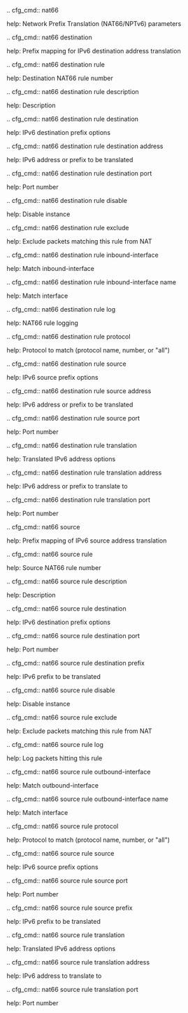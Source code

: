 .. cfg_cmd:: nat66

help: Network Prefix Translation (NAT66/NPTv6) parameters

.. cfg_cmd:: nat66 destination

help: Prefix mapping for IPv6 destination address translation

.. cfg_cmd:: nat66 destination rule <tag>

help: Destination NAT66 rule number

.. cfg_cmd:: nat66 destination rule <tag> description

help: Description

.. cfg_cmd:: nat66 destination rule <tag> destination

help: IPv6 destination prefix options

.. cfg_cmd:: nat66 destination rule <tag> destination address

help: IPv6 address or prefix to be translated

.. cfg_cmd:: nat66 destination rule <tag> destination port

help: Port number

.. cfg_cmd:: nat66 destination rule <tag> disable

help: Disable instance

.. cfg_cmd:: nat66 destination rule <tag> exclude

help: Exclude packets matching this rule from NAT

.. cfg_cmd:: nat66 destination rule <tag> inbound-interface

help: Match inbound-interface

.. cfg_cmd:: nat66 destination rule <tag> inbound-interface name

help: Match interface

.. cfg_cmd:: nat66 destination rule <tag> log

help: NAT66 rule logging

.. cfg_cmd:: nat66 destination rule <tag> protocol

help: Protocol to match (protocol name, number, or "all")

.. cfg_cmd:: nat66 destination rule <tag> source

help: IPv6 source prefix options

.. cfg_cmd:: nat66 destination rule <tag> source address

help: IPv6 address or prefix to be translated

.. cfg_cmd:: nat66 destination rule <tag> source port

help: Port number

.. cfg_cmd:: nat66 destination rule <tag> translation

help: Translated IPv6 address options

.. cfg_cmd:: nat66 destination rule <tag> translation address

help: IPv6 address or prefix to translate to

.. cfg_cmd:: nat66 destination rule <tag> translation port

help: Port number

.. cfg_cmd:: nat66 source

help: Prefix mapping of IPv6 source address translation

.. cfg_cmd:: nat66 source rule <tag>

help: Source NAT66 rule number

.. cfg_cmd:: nat66 source rule <tag> description

help: Description

.. cfg_cmd:: nat66 source rule <tag> destination

help: IPv6 destination prefix options

.. cfg_cmd:: nat66 source rule <tag> destination port

help: Port number

.. cfg_cmd:: nat66 source rule <tag> destination prefix

help: IPv6 prefix to be translated

.. cfg_cmd:: nat66 source rule <tag> disable

help: Disable instance

.. cfg_cmd:: nat66 source rule <tag> exclude

help: Exclude packets matching this rule from NAT

.. cfg_cmd:: nat66 source rule <tag> log

help: Log packets hitting this rule

.. cfg_cmd:: nat66 source rule <tag> outbound-interface

help: Match outbound-interface

.. cfg_cmd:: nat66 source rule <tag> outbound-interface name

help: Match interface

.. cfg_cmd:: nat66 source rule <tag> protocol

help: Protocol to match (protocol name, number, or "all")

.. cfg_cmd:: nat66 source rule <tag> source

help: IPv6 source prefix options

.. cfg_cmd:: nat66 source rule <tag> source port

help: Port number

.. cfg_cmd:: nat66 source rule <tag> source prefix

help: IPv6 prefix to be translated

.. cfg_cmd:: nat66 source rule <tag> translation

help: Translated IPv6 address options

.. cfg_cmd:: nat66 source rule <tag> translation address

help: IPv6 address to translate to

.. cfg_cmd:: nat66 source rule <tag> translation port

help: Port number

